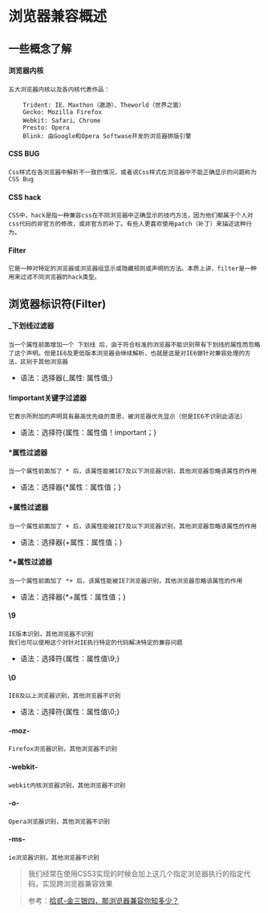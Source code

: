# 浏览器兼容概述

## 一些概念了解

#### 浏览器内核

	五大浏览器内核以及各内核代表作品：

		Trident: IE、Maxthon（遨游）、Theworld（世界之窗）
		Gecko: Mozilla Firefox
		Webkit: Safari、Chrome
		Presto: Opera
		Blink: 由Google和Opera Softwase开发的浏览器排版引擎

#### CSS BUG

	Css样式在各浏览器中解析不一致的情况，或者说Css样式在浏览器中不能正确显示的问题称为CSS Bug

#### CSS hack

	CSS中，hack是指一种兼容css在不同浏览器中正确显示的技巧方法，因为他们都属于个人对css代码的非官方的修改，或非官方的补丁。有些人更喜欢使用patch（补丁）来描述这种行为。

#### Filter

	它是一种对特定的浏览器或浏览器组显示或隐藏规则或声明的方法。本质上讲，filter是一种用来过滤不同浏览器的hack类型。

## 浏览器标识符(Filter)

#### _下划线过滤器

	当一个属性前面增加一个 下划线 后，由于符合标准的浏览器不能识别带有下划线的属性而忽略了这个声明。但是IE6及更低版本浏览器会继续解析，也就是这是对IE6做针对兼容处理的方法，区别于其他浏览器

* 语法：选择器{_属性: 属性值;}

#### !important关键字过滤器

	它表示所附加的声明具有最高优先级的意思，被浏览器优先显示（但是IE6不识别此语法）

* 语法：选择符{属性：属性值！important；}

#### *属性过滤器

	当一个属性前面加了 * 后，该属性能被IE7及以下浏览器识别，其他浏览器忽略该属性的作用

* 语法：选择器{*属性：属性值；}

#### +属性过滤器

	当一个属性前面加了 + 后，该属性能被IE7及以下浏览器识别，其他浏览器忽略该属性的作用

* 语法：选择器{+属性：属性值；}

#### *+属性过滤器

	当一个属性前面加了 *+ 后，该属性能被IE7浏览器识别，其他浏览器忽略该属性的作用

* 语法：选择器{*+属性：属性值；}

#### \9

	IE版本识别，其他浏览器不识别
	我们也可以使用这个对针对IE执行特定的代码解决特定的兼容问题
	
* 语法：选择符{属性：属性值\9;}

#### \0

	IE8及以上浏览器识别，其他浏览器不识别

* 语法：选择符{属性：属性值\0;}

#### -moz-

	Firefox浏览器识别，其他浏览器不识别

#### -webkit-

	webkit内核浏览器识别，其他浏览器不识别

#### -o-

	Opera浏览器识别，其他浏览器不识别

#### -ms-

	ie浏览器识别，其他浏览器不识别

> 我们经常在使用CSS3实现的时候会加上这几个指定浏览器执行的指定代码，实现跨浏览器兼容效果


> 参考：[拾贰-金三银四，那浏览器兼容你知多少？](https://juejin.im/post/5c9dc5bce51d4576552555f7)
